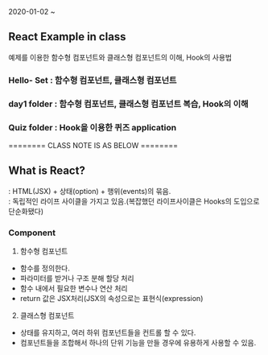 2020-01-02 ~ 

## React Example in class 

예제를 이용한 함수형 컴포넌트와 클래스형 컴포넌트의 이해, Hook의 사용법

### Hello- Set : 함수형 컴포넌트, 클래스형 컴포넌트

### day1 folder : 함수형 컴포넌트, 클래스형 컴포넌트 복습, Hook의 이해 

### Quiz folder : Hook을 이용한 퀴즈 application 

 ======== CLASS NOTE IS AS BELOW ======== 
 
## What is React?
: HTML(JSX) + 상태(option) + 행위(events)의 묶음. <br>
: 독립적인 라이프 사이클을 가지고 있음.(복잡했던 라이프사이클은 Hooks의 도입으로 단순화됐다) <br>

### Component 
1. 함수형 컴포넌트 <br>
- 함수를 정의한다.  
- 파라미터를 받거나 구조 분해 할당 처리  
- 함수 내에서 필요한 변수나 연산 처리  
- return 값은 JSX처리(JSX의 속성으로는 표현식(expression) 

2. 클래스형 컴포넌트 <br>
- 상태를 유지하고, 여러 하위 컴포넌트들을 컨트롤 할 수 있다.  
- 컴포넌트들을 조합해서 하나의 단위 기능을 만들 경우에 유용하게 사용할 수 있음.  




